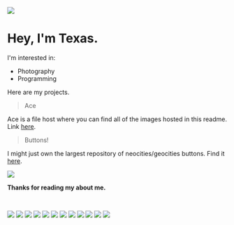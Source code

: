 ![](https://ace.kxd.fm/$4DDz7ct7jXISa_Dxhebk8A.gif)

# Hey, I'm Texas.

I'm interested in:
- Photography
- Programming

Here are my projects.

> Ace

Ace is a file host where you can find all of the images hosted in this readme. Link [here](https://ace.kxd.fm).

> Buttons!

I might just own the largest repository of neocities/geocities buttons. Find it [here](https://isthereacityhere.neocities.org/buttons.html).

![](https://ace.kxd.fm/$zRuGBmfz2eK5CtOfNEr73Q.gif)

**Thanks for reading my about me.**

<br>

![](https://ace.kxd.fm/$K1S4h5uQRX9fLoxMY0GvSg.gif)
![](https://ace.kxd.fm/$K1S4h5uQRX9fLoxMY0GvSg.gif)
![](https://ace.kxd.fm/$K1S4h5uQRX9fLoxMY0GvSg.gif)
![](https://ace.kxd.fm/$K1S4h5uQRX9fLoxMY0GvSg.gif)
![](https://ace.kxd.fm/$K1S4h5uQRX9fLoxMY0GvSg.gif)
![](https://ace.kxd.fm/$K1S4h5uQRX9fLoxMY0GvSg.gif)
![](https://ace.kxd.fm/$K1S4h5uQRX9fLoxMY0GvSg.gif)
![](https://ace.kxd.fm/$K1S4h5uQRX9fLoxMY0GvSg.gif)
![](https://ace.kxd.fm/$K1S4h5uQRX9fLoxMY0GvSg.gif)
![](https://ace.kxd.fm/$K1S4h5uQRX9fLoxMY0GvSg.gif)
![](https://ace.kxd.fm/$K1S4h5uQRX9fLoxMY0GvSg.gif)
![](https://ace.kxd.fm/$K1S4h5uQRX9fLoxMY0GvSg.gif)
